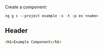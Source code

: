 Create a component:

```shell
ng g c --project example -s -t -p ex <name>
```

## Header

```html
<h1>Example Component</h1>
```
